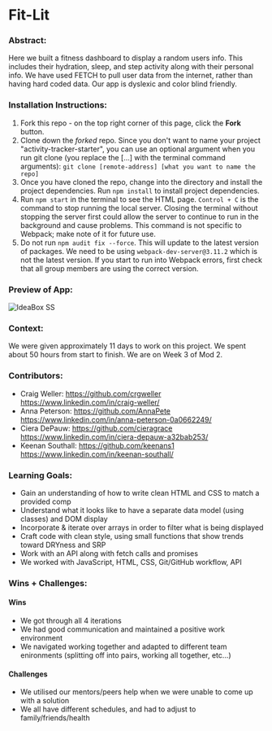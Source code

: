 # Fit-Lit 

### Abstract:
[//]: <> (Briefly describe what you built and its features. What problem is the app solving? How does this application solve that problem?)
Here we built a fitness dashboard to display a random users info. This includes their hydration, sleep, and step activity along with their personal info. We have used FETCH to pull user data from the internet, rather than having hard coded data. Our app is dyslexic and color blind friendly.

### Installation Instructions:
[//]: <> (What steps does a person have to take to get your app cloned down and running?)
1. Fork this repo - on the top right corner of this page, click the **Fork** button.
2. Clone down the _forked_ repo. Since you don't want to name your project "activity-tracker-starter", you can use an optional argument when you run git clone (you replace the [...] with the terminal command arguments): `git clone [remote-address] [what you want to name the repo]`
3. Once you have cloned the repo, change into the directory and install the project dependencies. Run `npm install` to install project dependencies.
4. Run `npm start` in the terminal to see the HTML page.  `Control + C` is the command to stop running the local server.  Closing the terminal without stopping the server first could allow the server to continue to run in the background and cause problems. This command is not specific to Webpack; make note of it for future use.   
5. Do not run `npm audit fix --force`.  This will update to the latest version of packages.  We need to be using `webpack-dev-server@3.11.2` which is not the latest version. If you start to run into Webpack errors, first check that all group members are using the correct version.  

### Preview of App:
[//]: <> (Provide ONE gif or screenshot of your application - choose the "coolest" piece of functionality to show off.)
![IdeaBox SS](https://user-images.githubusercontent.com/67208858/200420479-a7c3cd6c-da16-4ff5-8f36-1e14df3d3411.jpg)

### Context:
[//]: <> (Give some context for the project here. How long did you have to work on it? How far into the Turing program are you?)
We were given approximately 11 days to work on this project.  We spent about 50 hours from start to finish.  We are on Week 3 of Mod 2. 

### Contributors: 
[//]: <> (Who worked on this application? Link to their GitHubs.)
- Craig Weller: 
    https://github.com/crgweller 
    https://www.linkedin.com/in/craig-weller/
- Anna Peterson: 
    https://github.com/AnnaPete
    https://www.linkedin.com/in/anna-peterson-0a0662249/
- Ciera DePauw:
    https://github.com/cieragrace
    https://www.linkedin.com/in/ciera-depauw-a32bab253/
- Keenan Southall:
    https://github.com/keenans1
    https://www.linkedin.com/in/keenan-southall/


### Learning Goals:
[//]: <> (What were the learning goals of this project? What tech did you work with?)
- Gain an understanding of how to write clean HTML and CSS to match a provided comp
- Understand what it looks like to have a separate data model (using classes) and DOM display
- Incorporate & iterate over arrays in order to filter what is being displayed
- Craft code with clean style, using small functions that show trends toward DRYness and SRP
- Work with an API along with fetch calls and promises
- We worked with JavaScript, HTML, CSS, Git/GitHub workflow, API

### Wins + Challenges:
[//]: <> (What are 2-3 wins you have from this project? What were some challenges you faced - and how did you get over them?)

#### Wins
- We got through all 4 iterations
- We had good communication and maintained a positive work environment
- We navigated working together and adapted to different team enironments (splitting off into pairs, working all together, etc...)

#### Challenges 
- We utilised our mentors/peers help when we were unable to come up with a solution
- We all have different schedules, and had to adjust to family/friends/health